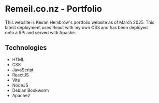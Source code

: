 # Remeil.co.nz - Portfolio

This website is Keiran Hembrow's portfolio website as of March 2025.
This latest deployment uses React with my own CSS and has been deployed onto a RPi and served with Apache.
## Technologies
- HTML
- CSS
- JavaScript
- ReactJS
- Vite
- NodeJS
- Debian Bookworm
- Apache2
